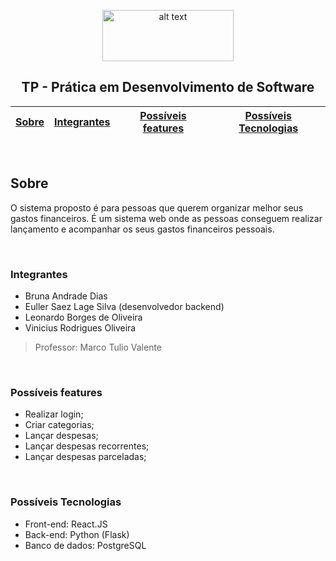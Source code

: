 
<div align="center">
  
<p>
<img src="https://upload.wikimedia.org/wikipedia/commons/thumb/c/c3/Logo_UFMG.png/320px-Logo_UFMG.png" alt="alt text" width="210" height="82">
</p>


<p> <h2> TP - Prática em Desenvolvimento de Software </h2> </p>

  
| [Sobre](#Sobre) | [Integrantes](#integrantes) | [Possíveis features](#possíveis-features) | [Possíveis Tecnologias](#possíveis-tecnologias) |
| - | - | - | - |
</div>

</br>

## Sobre

O sistema proposto é para pessoas que querem organizar melhor seus gastos financeiros. É um sistema web onde as pessoas conseguem realizar lançamento e acompanhar os seus gastos financeiros pessoais.

</br>



### Integrantes
- Bruna Andrade Dias
- Euller Saez Lage Silva (desenvolvedor backend)
- Leonardo Borges de Oliveira
- Vinicius Rodrigues Oliveira 

> Professor: Marco Tulio Valente

</br>


### Possíveis features
- Realizar login;
- Criar categorias;
- Lançar despesas;
- Lançar despesas recorrentes;
- Lançar despesas parceladas;


</br>


### Possíveis Tecnologias
- Front-end: React.JS
- Back-end:  Python (Flask)
- Banco de dados: PostgreSQL

</br>



